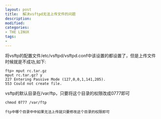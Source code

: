 ```yaml
---
layout: post
title:  解决vsftpd无法上传文件的问题
description: 
modified: 
categories: 
- THE LINUX
tags:
- 
---
```


将vsftp的配置文件/etc/vsftpd/vsftpd.conf中该设置的都设置了，但是上传文件时候就是不成功,如下:

	ftp> mput rc.tar.gz 
	mput rc.tar.gz? y
	227 Entering Passive Mode (127,0,0,1,141,205).
	553 Could not create file.


vsftp的默认目录在/var/ftp，只要将这个目录的权限改成0777即可
	
	chmod 0777 /var/ftp

	ftp中哪个目录中中如果无法上传就只要修改这个目录的权限即可


